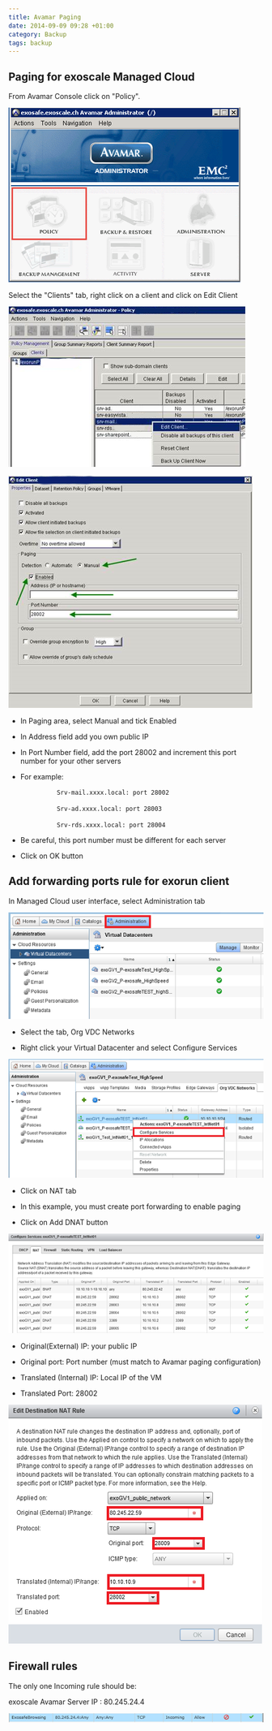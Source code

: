 ```yaml
---
title: Avamar Paging
date: 2014-09-09 09:28 +01:00
category: Backup
tags: backup
---
```

## Paging for exoscale Managed Cloud


From Avamar Console click on "Policy". 

![Avamar Console Policy](AvamarPaging.png)

Select the "Clients" tab, right click on a client and click on Edit Client

![Avamar Console Policy - Client](VCloudPaging1.png)


![Edit Client](VCloudPaging2.png)

* In Paging area, select Manual and tick Enabled

* In Address field add you own public IP

* In Port Number field, add the port 28002 and increment this port number for your other servers

* For example: 

                Srv-mail.xxxx.local: port 28002

                Srv-ad.xxxx.local: port 28003

                Srv-rds.xxxx.local: port 28004

* Be careful, this port number must be different for each server

* Click on OK button
 


## Add forwarding ports rule for exorun client


In Managed Cloud user interface, select Administration tab

![VCloud Director, Administration tab](VCloudPaging3.png)


* Select the tab, Org VDC Networks

* Right click your Virtual Datacenter and select Configure Services

![Select Configure Services](VCloudPaging4.png)


* Click on NAT tab

* In this example, you must create port forwarding to enable paging

* Click on Add DNAT button

![Configure Services window](VCloudPaging5.png)


* Original(External) IP: your public IP

* Original port: Port number (must match to Avamar paging configuration)

* Translated (Internal) IP: Local IP of the VM

* Translated Port: 28002

![Edit Destination NAT Rule](VCloudPaging6.png)



## Firewall rules


The only one Incoming rule should be:

exoscale Avamar Server IP : 80.245.24.4

![Incoming rule](VCloudPaging8.png)













